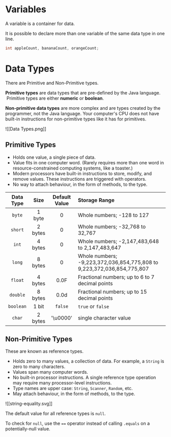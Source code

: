 # Variables

A variable is a container for data.

It is possible to declare  more than one variable of the same data type in one line.

```java
int appleCount, bananaCount, orangeCount;
```

# Data Types
There are Primitive and Non-Primitive types. 

**Primitive types** are data types that are pre-defined by the Java language.  Primitive types are either **numeric** or **boolean**.

**Non-primitive data types** are more complex and are types created by the programmer, not the Java language. Your computer's CPU does not have built-in instructions for non-primitive types like it has for primitives.

![[Data Types.png]]

## Primitive Types

- Holds one value, a single piece of data.
- Value fits in one computer word. (Rarely requires more than one word in resource-constrained computing systems, like a toaster.)
- Modern processors have built-in instructions to store, modify, and remove values. These instructions are triggered with operators.
-  No way to attach behaviour, in the form of methods, to the type.

|Data Type|Size|Default Value|Storage Range|
|:-:|:-:|:-:|:--|
|`byte`|1 byte|0|Whole numbers; -128 to 127|
|`short`|2 bytes|0|Whole numbers; -32,768 to 32,767|
|`int`|4 bytes|0|Whole numbers; -2,147,483,648 to 2,147,483,647|
|`long`|8 bytes|0|Whole numbers; -9,223,372,036,854,775,808 to 9,223,372,036,854,775,807|
|`float`|4 bytes|0.0F|Fractional numbers; up to 6 to 7 decimal points|
|`double`|8 bytes|0.0d|Fractional numbers; up to 15 decimal points|
|`boolean`|1 bit|`false`|`true` or `false`|
|`char`|2 bytes|'\u0000'|single character value|

## Non-Primitive Types
These are known as reference types.

- Holds zero to many values, a collection of data. For example, a `String` is zero to many characters.
- Values span many computer words.
- No built-in processor instructions. A single reference type operation may require many processor-level instructions.
- Type names are upper case: `String`, `Scanner`, `Random`, etc.
- May attach behaviour, in the form of methods, to the type.
 
![[string-equality.svg]]

The default value for all reference types is `null`.

To check for `null`, use the `==` operator instead of calling `.equals` on a potentially-null value.